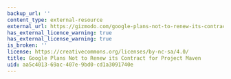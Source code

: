 ```yaml
---
backup_url: ''
content_type: external-resource
external_url: https://gizmodo.com/google-plans-not-to-renew-its-contract-for-project-mave-1826488620
has_external_licence_warning: true
has_external_license_warning: true
is_broken: ''
license: https://creativecommons.org/licenses/by-nc-sa/4.0/
title: Google Plans Not to Renew its Contract for Project Maven
uid: aa5c4013-69ac-407e-9bd0-cd1a3091740e
---
```

